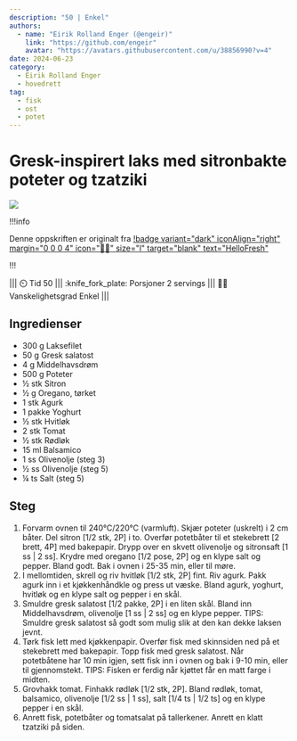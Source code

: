 ```yaml
---
description: "50 | Enkel"
authors:
  - name: "Eirik Rolland Enger (@engeir)"
    link: "https://github.com/engeir"
    avatar: "https://avatars.githubusercontent.com/u/38856990?v=4"
date: 2024-06-23
category:
  - Eirik Rolland Enger
  - hovedrett
tag:
  - fisk
  - ost
  - potet
---
```


# Gresk-inspirert laks med sitronbakte poteter og tzatziki

![](/static/gresk-inspirert-laks-med-sitronbakte-poteter-og-tzatziki/gresk-inspirert-laks-med-sitronbakte-poteter-og-tzatziki.webp)

!!!info

Denne oppskriften er originalt fra
[!badge variant="dark" iconAlign="right" margin="0 0 0 4" icon=":cook:" size="l" target="blank" text="HelloFresh"](https://www.hellofresh.no/recipes/gresk-inspirert-laks-65c37bac600bb8e53d7519be)

!!!

<!-- dprint-ignore-start -->
||| :timer_clock: Tid
50
||| :knife_fork_plate: Porsjoner
2 servings
||| :cook: Vanskelighetsgrad
Enkel
|||
<!-- dprint-ignore-end -->

## Ingredienser

- 300 g Laksefilet
- 50 g Gresk salatost
- 4 g Middelhavsdrøm
- 500 g Poteter
- ½ stk Sitron
- ½ g Oregano, tørket
- 1 stk Agurk
- 1 pakke Yoghurt
- ½ stk Hvitløk
- 2 stk Tomat
- ½ stk Rødløk
- 15 ml Balsamico
- 1 ss Olivenolje (steg 3)
- ½ ss Olivenolje (steg 5)
- ¼ ts Salt (steg 5)

## Steg

1. Forvarm ovnen til 240°C/220°C (varmluft). Skjær poteter (uskrelt) i 2 cm båter. Del sitron [1/2 stk, 2P] i to. Overfør potetbåter til et stekebrett [2 brett, 4P] med bakepapir. Drypp over en skvett olivenolje og sitronsaft [1 ss | 2 ss]. Krydre med oregano [1/2 pose, 2P] og en klype salt og pepper. Bland godt. Bak i ovnen i 25-35 min, eller til møre.
2. I mellomtiden, skrell og riv hvitløk [1/2 stk, 2P] fint. Riv agurk. Pakk agurk inn i et kjøkkenhåndkle og press ut væske. Bland agurk, yoghurt, hvitløk og en klype salt og pepper i en skål.
3. Smuldre gresk salatost [1/2 pakke, 2P] i en liten skål. Bland inn Middelhavsdrøm, olivenolje [1 ss | 2 ss] og en klype pepper. TIPS: Smuldre gresk salatost så godt som mulig slik at den kan dekke laksen jevnt.
4. Tørk fisk lett med kjøkkenpapir. Overfør fisk med skinnsiden ned på et stekebrett med bakepapir. Topp fisk med gresk salatost. Når potetbåtene har 10 min igjen, sett fisk inn i ovnen og bak i 9-10 min, eller til gjennomstekt. TIPS: Fisken er ferdig når kjøttet får en matt farge i midten.
5. Grovhakk tomat. Finhakk rødløk [1/2 stk, 2P]. Bland rødløk, tomat, balsamico, olivenolje [1/2 ss | 1 ss], salt [1/4 ts | 1/2 ts] og en klype pepper i en skål.
6. Anrett fisk, potetbåter og tomatsalat på tallerkener. Anrett en klatt tzatziki på siden.

<script type="application/ld+json">
{
  "author": {
    "@type": "Person",
    "name": "HelloFresh",
    "url": "https://www.hellofresh.no/recipes/gresk-inspirert-laks-65c37bac600bb8e53d7519be"
  },
  "image": "https://img.hellofresh.com/f_auto,fl_lossy,h_640,q_auto,w_1200/hellofresh_s3/image/HF_Y24_R16_W01_NO_C17626-2_Mainlow-27dfcc0a.jpg",
  "site_name": "HelloFresh",
  "@context": "https://schema.org",
  "@type": "Recipe",
  "recipeCategory": "",
  "cookTime": 20,
  "recipeCuisine": "Greske",
  "publisher": {
    "@type": "Organization",
    "name": "hellofresh.com"
  },
  "recipeIngredient": [
    "300 g Laksefilet",
    "50 g Gresk salatost",
    "4 g Middelhavsdrøm",
    "500 g Poteter",
    "½ stk Sitron",
    "½ g Oregano, tørket",
    "1 stk Agurk",
    "1 pakke Yoghurt",
    "½ stk Hvitløk",
    "2 stk Tomat",
    "½ stk Rødløk",
    "15 ml Balsamico",
    "1 ss Olivenolje (steg 3)",
    "½ ss Olivenolje (steg 5)",
    "¼ ts Salt (steg 5)"
  ],
  "recipeInstructions": [
    {
      "@type": "HowToStep",
      "text": "Forvarm ovnen til 240°C/220°C (varmluft). Skjær poteter (uskrelt) i 2 cm båter. Del sitron [1/2 stk, 2P] i to. Overfør potetbåter til et stekebrett [2 brett, 4P] med bakepapir. Drypp over en skvett olivenolje og sitronsaft [1 ss | 2 ss]. Krydre med oregano [1/2 pose, 2P] og en klype salt og pepper. Bland godt. Bak i ovnen i 25-35 min, eller til møre."
    },
    {
      "@type": "HowToStep",
      "text": "I mellomtiden, skrell og riv hvitløk [1/2 stk, 2P] fint. Riv agurk. Pakk agurk inn i et kjøkkenhåndkle og press ut væske. Bland agurk, yoghurt, hvitløk og en klype salt og pepper i en skål."
    },
    {
      "@type": "HowToStep",
      "text": "Smuldre gresk salatost [1/2 pakke, 2P] i en liten skål. Bland inn Middelhavsdrøm, olivenolje [1 ss | 2 ss] og en klype pepper. TIPS: Smuldre gresk salatost så godt som mulig slik at den kan dekke laksen jevnt."
    },
    {
      "@type": "HowToStep",
      "text": "Tørk fisk lett med kjøkkenpapir. Overfør fisk med skinnsiden ned på et stekebrett med bakepapir. Topp fisk med gresk salatost. Når potetbåtene har 10 min igjen, sett fisk inn i ovnen og bak i 9-10 min, eller til gjennomstekt. TIPS: Fisken er ferdig når kjøttet får en matt farge i midten."
    },
    {
      "@type": "HowToStep",
      "text": "Grovhakk tomat. Finhakk rødløk [1/2 stk, 2P]. Bland rødløk, tomat, balsamico, olivenolje [1/2 ss | 1 ss], salt [1/4 ts | 1/2 ts] og en klype pepper i en skål."
    },
    {
      "@type": "HowToStep",
      "text": "Anrett fisk, potetbåter og tomatsalat på tallerkener. Anrett en klatt tzatziki på siden."
    }
  ],
  "inLanguage": "nb-NO",
  "nutrition": {
    "@type": "NutritionInformation",
    "calories": "808 kcal",
    "fatContent": "46.3 g",
    "saturatedFatContent": "12.8 g",
    "carbohydrateContent": "55 g",
    "sugarContent": "11.1 g",
    "proteinContent": "42.8 g",
    "sodiumContent": "0 mg",
    "servingSize": "702"
  },
  "prepTime": 30,
  "name": "Gresk-inspirert laks med sitronbakte poteter og tzatziki",
  "totalTime": 50,
  "recipeYield": "2 servings",
  "pattern": "gresk-inspirert-laks-med-sitronbakte-poteter-og-tzatziki"
}
</script>
